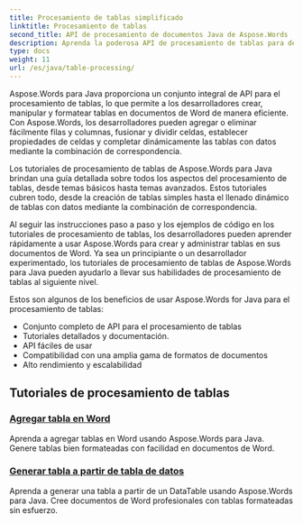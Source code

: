 ```yaml
---
title: Procesamiento de tablas simplificado
linktitle: Procesamiento de tablas
second_title: API de procesamiento de documentos Java de Aspose.Words
description: Aprenda la poderosa API de procesamiento de tablas para desarrolladores de Java usando Aspose.Word para Java. Cree, manipule y formatee tablas en documentos de Word. Mejore sus aplicaciones de procesamiento de documentos hoy.
type: docs
weight: 11
url: /es/java/table-processing/
---
```


Aspose.Words para Java proporciona un conjunto integral de API para el procesamiento de tablas, lo que permite a los desarrolladores crear, manipular y formatear tablas en documentos de Word de manera eficiente. Con Aspose.Words, los desarrolladores pueden agregar o eliminar fácilmente filas y columnas, fusionar y dividir celdas, establecer propiedades de celdas y completar dinámicamente las tablas con datos mediante la combinación de correspondencia.

Los tutoriales de procesamiento de tablas de Aspose.Words para Java brindan una guía detallada sobre todos los aspectos del procesamiento de tablas, desde temas básicos hasta temas avanzados. Estos tutoriales cubren todo, desde la creación de tablas simples hasta el llenado dinámico de tablas con datos mediante la combinación de correspondencia.

Al seguir las instrucciones paso a paso y los ejemplos de código en los tutoriales de procesamiento de tablas, los desarrolladores pueden aprender rápidamente a usar Aspose.Words para crear y administrar tablas en sus documentos de Word. Ya sea un principiante o un desarrollador experimentado, los tutoriales de procesamiento de tablas de Aspose.Words para Java pueden ayudarlo a llevar sus habilidades de procesamiento de tablas al siguiente nivel.

Estos son algunos de los beneficios de usar Aspose.Words for Java para el procesamiento de tablas:

* Conjunto completo de API para el procesamiento de tablas
* Tutoriales detallados y documentación.
* API fáciles de usar
* Compatibilidad con una amplia gama de formatos de documentos
* Alto rendimiento y escalabilidad


## Tutoriales de procesamiento de tablas

### [Agregar tabla en Word](./add-table-in-word/)

Aprenda a agregar tablas en Word usando Aspose.Words para Java. Genere tablas bien formateadas con facilidad en documentos de Word.

### [Generar tabla a partir de tabla de datos](./generate-table-from-datatable/)

Aprenda a generar una tabla a partir de un DataTable usando Aspose.Words para Java. Cree documentos de Word profesionales con tablas formateadas sin esfuerzo. 